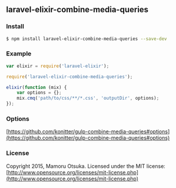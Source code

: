 ## laravel-elixir-combine-media-queries

### Install

```sh
$ npm install laravel-elixir-combine-media-queries --save-dev
```

### Example

```javascript
var elixir = require('laravel-elixir');

require('laravel-elixir-combine-media-queries');

elixir(function (mix) {
    var options = {};
    mix.cmq('path/to/css/**/*.css', 'outputDir', options);
});
```

### Options

[https://github.com/konitter/gulp-combine-media-queries#options](https://github.com/konitter/gulp-combine-media-queries#options)


### License

Copyright 2015, Mamoru Otsuka. Licensed under the MIT license: [http://www.opensource.org/licenses/mit-license.php](http://www.opensource.org/licenses/mit-license.php)
